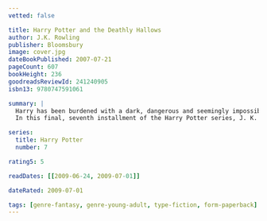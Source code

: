 ```yaml
---
vetted: false

title: Harry Potter and the Deathly Hallows
author: J.K. Rowling
publisher: Bloomsbury
image: cover.jpg
dateBookPublished: 2007-07-21
pageCount: 607
bookHeight: 236
goodreadsReviewId: 241240905
isbn13: 9780747591061

summary: |
  Harry has been burdened with a dark, dangerous and seemingly impossible task: that of locating and destroying Voldemort's remaining Horcruxes. Never has Harry felt so alone, or faced a future so full of shadows. But Harry must somehow find within himself the strength to complete the task he has been given. He must leave the warmth, safety and companionship of The Burrow and follow without fear or hesitation the inexorable path laid out for him.
  In this final, seventh installment of the Harry Potter series, J. K. Rowling unveils in spectacular fashion the answers to the many questions that have been so eagerly awaited. The spellbinding, richly woven narrative, which plunges, twists and turns at a breathtaking pace, confirms the author as a mistress of storytelling, whose books will be read, reread and read again. --front flap

series:
  title: Harry Potter
  number: 7

rating5: 5

readDates: [[2009-06-24, 2009-07-01]]

dateRated: 2009-07-01

tags: [genre-fantasy, genre-young-adult, type-fiction, form-paperback]
---
```

